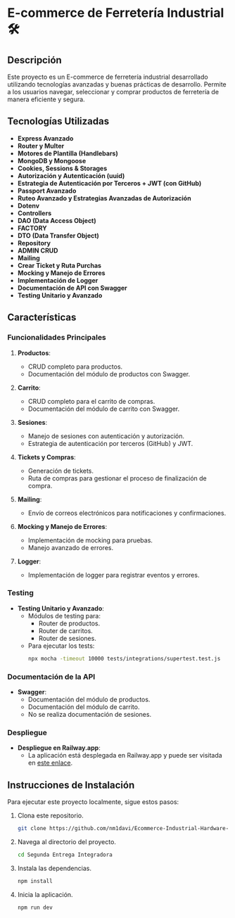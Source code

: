 # E-commerce de Ferretería Industrial 🛠️

## Descripción

Este proyecto es un E-commerce de ferretería industrial desarrollado utilizando tecnologías avanzadas y buenas prácticas de desarrollo. Permite a los usuarios navegar, seleccionar y comprar productos de ferretería de manera eficiente y segura.

## Tecnologías Utilizadas

- **Express Avanzado**
- **Router y Multer**
- **Motores de Plantilla (Handlebars)**
- **MongoDB y Mongoose**
- **Cookies, Sessions & Storages**
- **Autorización y Autenticación (uuid)**
- **Estrategia de Autenticación por Terceros + JWT (con GitHub)**
- **Passport Avanzado**
- **Ruteo Avanzado y Estrategias Avanzadas de Autorización**
- **Dotenv**
- **Controllers**
- **DAO (Data Access Object)**
- **FACTORY**
- **DTO (Data Transfer Object)**
- **Repository**
- **ADMIN CRUD**
- **Mailing**
- **Crear Ticket y Ruta Purchas**
- **Mocking y Manejo de Errores**
- **Implementación de Logger**
- **Documentación de API con Swagger**
- **Testing Unitario y Avanzado**

## Características

### Funcionalidades Principales

1. **Productos**:
   - CRUD completo para productos.
   - Documentación del módulo de productos con Swagger.

2. **Carrito**:
   - CRUD completo para el carrito de compras.
   - Documentación del módulo de carrito con Swagger.

3. **Sesiones**:
   - Manejo de sesiones con autenticación y autorización.
   - Estrategia de autenticación por terceros (GitHub) y JWT.

4. **Tickets y Compras**:
   - Generación de tickets.
   - Ruta de compras para gestionar el proceso de finalización de compra.

5. **Mailing**:
   - Envío de correos electrónicos para notificaciones y confirmaciones.

6. **Mocking y Manejo de Errores**:
   - Implementación de mocking para pruebas.
   - Manejo avanzado de errores.

7. **Logger**:
   - Implementación de logger para registrar eventos y errores.

### Testing

- **Testing Unitario y Avanzado**:
   - Módulos de testing para:
     - Router de productos.
     - Router de carritos.
     - Router de sesiones.
   - Para ejecutar los tests:
     ```bash
     npx mocha -timeout 10000 tests/integrations/supertest.test.js
     ```

### Documentación de la API

- **Swagger**:
   - Documentación del módulo de productos.
   - Documentación del módulo de carrito.
   - No se realiza documentación de sesiones.

### Despliegue

- **Despliegue en Railway.app**:
   - La aplicación está desplegada en Railway.app y puede ser visitada en [este enlace](https://ecommerce-industrial-hardware-fullstack.onrender.com).

## Instrucciones de Instalación

Para ejecutar este proyecto localmente, sigue estos pasos:

1. Clona este repositorio.
   ```bash
   git clone https://github.com/nm1davi/Ecommerce-Industrial-Hardware--FullStack.git
2. Navega al directorio del proyecto.
   ```bash
   cd Segunda Entrega Integradora
3. Instala las dependencias.
   ```bash
   npm install
4. Inicia la aplicación.
   ```bash
   npm run dev

